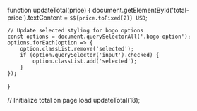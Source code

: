 function updateTotal(price) {
    document.getElementById('total-price').textContent = `$${price.toFixed(2)} USD`;
    
    // Update selected styling for bogo options
    const options = document.querySelectorAll('.bogo-option');
    options.forEach(option => {
        option.classList.remove('selected');
        if (option.querySelector('input').checked) {
            option.classList.add('selected');
        }
    });
}

// Initialize total on page load
updateTotal(18);
